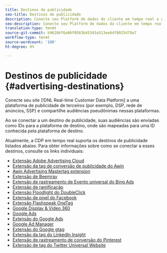 ```yaml
---
title: Destinos de publicidade
seo-title: Destinos de publicidade
description: Conecte seu Platform de dados do cliente em tempo real a uma plataforma de publicidade de terceiros (por exemplo, DSP, rede de anúncios, SSP) e compartilhe audiências pseudônimo nessas plataformas.
seo-description: Conecte seu Platform de dados do cliente em tempo real a uma plataforma de publicidade de terceiros (por exemplo, DSP, rede de anúncios, SSP) e compartilhe audiências pseudônimo nessas plataformas.
translation-type: tm+mt
source-git-commit: b96286f6a06f0583b45343a513ee64f0025d79a7
workflow-type: tm+mt
source-wordcount: '180'
ht-degree: 0%

---
```



# Destinos de publicidade {#advertising-destinations}

Conecte seu site [!DNL Real-time Customer Data Platform] a uma plataforma de publicidade de terceiros (por exemplo, DSP, rede de anúncios, SSP) e compartilhe audiências pseudônimas nessas plataformas.

Ao se conectar a um destino de publicidade, suas audiências são enviadas como IDs para a plataforma de destino, onde são mapeadas para uma ID conhecida pela plataforma de destino.

Atualmente, a CDP em tempo real suporta os destinos de publicidade listados abaixo. Para obter informações sobre como se conectar a esses destinos, consulte os links individuais:

* [Extensão Adobe Advertising Cloud](/help/rtcdp/destinations/adobe-advertising-cloud-extension.md)
* [Extensão da tag de conversão de publicidade do Awin](/help/rtcdp/destinations/awin-conversiontag-extension.md)
* [Awin Advertising Mastertag extension](/help/rtcdp/destinations/awin-mastertag-extension.md)
* [Extensão de Beemray](beemray-extension.md)
* [Extensão de rastreamento de Evento universal do Bing Ads](/help/rtcdp/destinations/bing-ads-extension.md)
* [Extensão de ramificação](/help/rtcdp/destinations/branch-extension.md)
* [Extensão Floodlight do DoubleClick](/help/rtcdp/destinations/doubleclick-floodlight-extension.md)
* [Extensão de pixel do Facebook](/help/rtcdp/destinations/facebook-pixel-extension.md)
* [Extensão Flashspeak OneTag](/help/rtcdp/destinations/flashtalking-extension.md)
* [Google Display &amp; Video 360](/help/rtcdp/destinations/google-dv360-destination.md)
* [Google Ads](/help/rtcdp/destinations/google-ads-destination.md)
* [Extensão do Google Ads](/help/rtcdp/destinations/google-ads-extension.md)
* [Google Ad Manager](/help/rtcdp/destinations/google-ad-manager-destination.md)
* [Extensão do Google gtag](/help/rtcdp/destinations/gtag-advertising-extension.md)
* [Extensão da tag do LinkedIn Insight](linkedin-extension.md)
* [Extensão de rastreamento de conversão do Pinterest](pinterest-extension.md)
* [Extensão de tag do Twitter Universal Website](twitter-uwt-extension.md)

